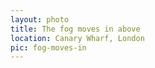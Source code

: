 ```yaml
---
layout: photo
title: The fog moves in above
location: Canary Wharf, London
pic: fog-moves-in
---
```

